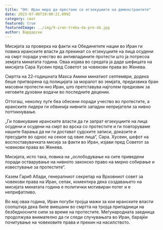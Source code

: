 ```yaml
---
title: "ОН: Иран мора да престане со егзекуциите на демонстрантите"
date: 2023-07-06T19:00:21.099Z
category: свет
featured: true
featuredImage: ../img/9-iran-treba-da-pre-ob.jpg
author: Вардарски
---
```

Мисијата за проверка на факти на Обединетите нации во Иран ги повика иранските власти да прекинат со егзекуциите на лица осудени на смрт поради учество во антивладините протести што ја потресоа земјата минатата година. Оваа изјава во средата ја даде шефицата на мисијата Сара Хусеин пред Советот за човекови права во Женева.

Смртта на 22-годишната Махса Амини минатиот септември, додека беше притворена од полицијата за моралот во земјата, предизвика бран масовни протести низ Иран, што претставува најголем предизвик за неговите духовни водачи во последните децении.

Оттогаш, неколку луѓе беа обесени поради учество во протестите, а иранските лидери ги обвинија нивните западни непријатели за нивно поттикнување.

„Ги повикуваме иранските власти да ги запрат егзекуциите на лица осудени и осудени на смрт во врска со протестите и ги повторуваме нашите барања да ни ги достават судските записи, доказите и пресудите во однос на секое од овие лица“, Сара. Хусеин, шефот на воспоставувачката мисија за факти во Иран, изјави пред Советот за човекови права во Женева.

Мисијата, исто така, повика на „ослободување на сите приведени поради остварување на нивното законско право на мирно собирање и известување за протестите“.

Казем Гариб Абади, генералниот секретар на Врховниот совет за човекови права на Иран, сепак, коментира дека создавањето на мисијата минатата година е политички мотивиран потег и е неприфатливо.

Во мај оваа година, Иран погуби тројца мажи за кои иранските власти соопштија дека биле вмешани во смртта на тројца припадници на безбедносните сили за време на протестите. Меѓународната заедница продолжува внимателно да ги следи случувањата во Иран, барајќи почитување на човековите права и прекин на насилството.